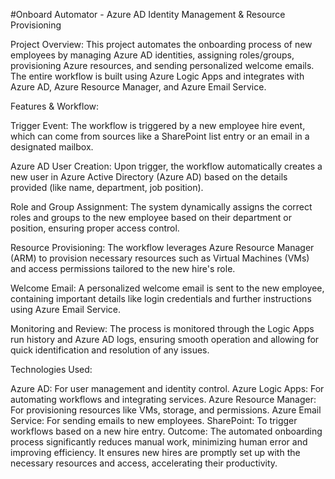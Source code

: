 #Onboard Automator - Azure AD Identity Management & Resource Provisioning

Project Overview:
This project automates the onboarding process of new employees by managing Azure AD identities, assigning roles/groups, provisioning Azure resources, and sending personalized welcome emails. The entire workflow is built using Azure Logic Apps and integrates with Azure AD, Azure Resource Manager, and Azure Email Service.

Features & Workflow:

Trigger Event:
The workflow is triggered by a new employee hire event, which can come from sources like a SharePoint list entry or an email in a designated mailbox.

Azure AD User Creation:
Upon trigger, the workflow automatically creates a new user in Azure Active Directory (Azure AD) based on the details provided (like name, department, job position).

Role and Group Assignment:
The system dynamically assigns the correct roles and groups to the new employee based on their department or position, ensuring proper access control.

Resource Provisioning:
The workflow leverages Azure Resource Manager (ARM) to provision necessary resources such as Virtual Machines (VMs) and access permissions tailored to the new hire's role.

Welcome Email:
A personalized welcome email is sent to the new employee, containing important details like login credentials and further instructions using Azure Email Service.

Monitoring and Review:
The process is monitored through the Logic Apps run history and Azure AD logs, ensuring smooth operation and allowing for quick identification and resolution of any issues.

Technologies Used:

Azure AD: For user management and identity control.
Azure Logic Apps: For automating workflows and integrating services.
Azure Resource Manager: For provisioning resources like VMs, storage, and permissions.
Azure Email Service: For sending emails to new employees.
SharePoint: To trigger workflows based on a new hire entry.
Outcome:
The automated onboarding process significantly reduces manual work, minimizing human error and improving efficiency. It ensures new hires are promptly set up with the necessary resources and access, accelerating their productivity.
